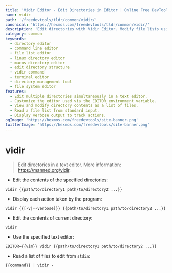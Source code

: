 ```yaml
---
title: 'Vidir Editor - Edit Directories in Editor | Online Free DevTools by Hexmos'
name: vidir
path: '/freedevtools/tldr/common/vidir/'
canonical: 'https://hexmos.com/freedevtools/tldr/common/vidir/'
description: 'Edit directories with Vidir Editor. Modify file lists using your favorite text editor, ensuring quick and efficient directory management. Free online tool, no registration required.'
category: common
keywords:
  - directory editor
  - command line editor
  - file list editor
  - linux directory editor
  - macos directory editor
  - edit directory structure
  - vidir command
  - terminal editor
  - directory management tool
  - file system editor
features:
  - Edit multiple directories simultaneously in a text editor.
  - Customize the editor used via the EDITOR environment variable.
  - View and modify directory contents as a list of files.
  - Read a file list from standard input.
  - Display verbose output to track actions.
ogImage: 'https://hexmos.com/freedevtools/site-banner.png'
twitterImage: 'https://hexmos.com/freedevtools/site-banner.png'
---
```


# vidir

> Edit directories in a text editor.
> More information: <https://manned.org/vidir>.

- Edit the contents of the specified directories:

`vidir {{path/to/directory1 path/to/directory2 ...}}`

- Display each action taken by the program:

`vidir {{[-v|--verbose]}} {{path/to/directory1 path/to/directory2 ...}}`

- Edit the contents of current directory:

`vidir`

- Use the specified text editor:

`EDITOR={{vim}} vidir {{path/to/directory1 path/to/directory2 ...}}`

- Read a list of files to edit from `stdin`:

`{{command}} | vidir -`
